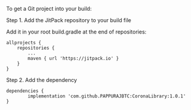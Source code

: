 To get a Git project into your build:

Step 1. Add the JitPack repository to your build file

Add it in your root build.gradle at the end of repositories:

	allprojects {
		repositories {
			...
			maven { url 'https://jitpack.io' }
		}
	}
  
  
  
Step 2. Add the dependency

	dependencies {
	        implementation 'com.github.PAPPURAJBTC:CoronaLibrary:1.0.1'
	}
